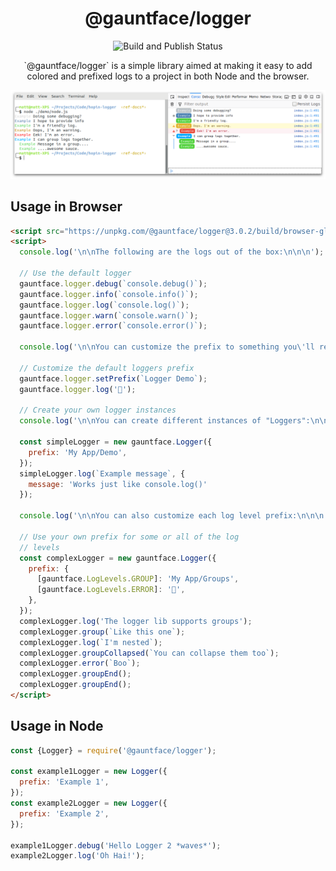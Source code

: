 <h1  align="center">@gauntface/logger</h1>

<p align="center">
  <img src="https://github.com/gauntface/logger/workflows/Build%20and%20Publish/badge.svg" alt="Build and Publish Status" />
</p>

<p align="center">
`@gauntface/logger` is a simple library aimed at making it easy to add
colored and prefixed logs to a project in both Node and the browser.
</p>

<p align="center">
<img a;t="Screenshot of hopin-logger demos in Node and Browser" src="https://raw.githubusercontent.com/gauntface/hopin-logger/master/hopin-logger-screenshots.png" />
</p>

## Usage in Browser

```html
<script src="https://unpkg.com/@gauntface/logger@3.0.2/build/browser-globals.js"></script>
<script>
  console.log('\n\nThe following are the logs out of the box:\n\n\n');

  // Use the default logger
  gauntface.logger.debug(`console.debug()`);
  gauntface.logger.info(`console.info()`);
  gauntface.logger.log(`console.log()`);
  gauntface.logger.warn(`console.warn()`);
  gauntface.logger.error(`console.error()`);

  console.log('\n\nYou can customize the prefix to something you\'ll recognize:\n\n\n');

  // Customize the default loggers prefix
  gauntface.logger.setPrefix(`Logger Demo`);
  gauntface.logger.log('👋');

  // Create your own logger instances
  console.log('\n\nYou can create different instances of "Loggers":\n\n\n');

  const simpleLogger = new gauntface.Logger({
    prefix: 'My App/Demo',
  });
  simpleLogger.log(`Example message`, {
    message: 'Works just like console.log()'
  });

  console.log('\n\nYou can also customize each log level prefix:\n\n\n')

  // Use your own prefix for some or all of the log
  // levels
  const complexLogger = new gauntface.Logger({
    prefix: {
      [gauntface.LogLevels.GROUP]: 'My App/Groups',
      [gauntface.LogLevels.ERROR]: '👻',
    },
  });
  complexLogger.log('The logger lib supports groups');
  complexLogger.group(`Like this one`);
  complexLogger.log(`I'm nested`);
  complexLogger.groupCollapsed(`You can collapse them too`);
  complexLogger.error(`Boo`);
  complexLogger.groupEnd();
  complexLogger.groupEnd();
</script>
```

## Usage in Node

```javascript
const {Logger} = require('@gauntface/logger');

const example1Logger = new Logger({
  prefix: 'Example 1',
});
const example2Logger = new Logger({
  prefix: 'Example 2',
});

example1Logger.debug('Hello Logger 2 *waves*');
example2Logger.log('Oh Hai!');
```
